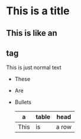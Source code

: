 # This is a title
## This is like an <h2> tag


This is just normal text

- These
- Are
- Bullets

  a | table | head
  -|-|-|
  This | is | a row   
